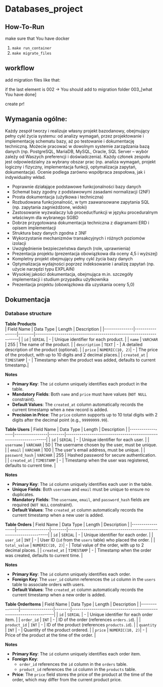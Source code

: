 # Databases_project

## How-To-Run

make sure that You have docker 

1. `make run_container`
2. `make migrate_files`


## workflow

add migration files like that:

if the last element is 002 -> You should add to migration folder 003_[what You have done] 

create pr!


## Wymagania ogólne:

Każdy zespół tworzy i realizuje własny projekt bazodanowy, obejmujący pełny cykl życia systemu: od analizy wymagań, przez projektowanie i implementację schematu bazy, aż po testowanie i dokumentację techniczną.
Możecie pracować w dowolnym systemie zarządzania bazą danych (np. PostgreSQL, MariaDB, MySQL, Oracle, SQL Server – wybór zależy od Waszych preferencji i doświadczenia).
Każdy członek zespołu jest odpowiedzialny za wybrany obszar prac (np. analiza wymagań, projekt logiczny i fizyczny, implementacja funkcji, optymalizacja zapytań, dokumentacja).
Ocenie podlega zarówno współpraca zespołowa, jak i indywidualny wkład.


* Poprawnie działające podstawowe funkcjonalności bazy danych
* Schemat bazy zgodny z podstawowymi zasadami normalizacji (2NF)
* Prosta dokumentacja (użytkowa i techniczna)
* Rozbudowana funkcjonalność, w tym zaawansowane zapytania SQL (np. zapytania zagnieżdżone, widoki)
* Zastosowanie wyzwalaczy lub procedur/funkcji w języku proceduralnym właściwym dla wybranego SGBD
* Dobrze przygotowana dokumentacja techniczna z diagramami ERD i opisem implementacji
* Struktura bazy danych zgodna z 3NF
* Wykorzystanie mechanizmów transakcyjnych i różnych poziomów izolacji
* Uwzględnienie bezpieczeństwa danych (role, uprawnienia)
* Prezentacja projektu (prezentacja obowiązkowa dla oceny 4,5 i wyższej)
* Kompletny projekt obejmujący pełny cykl życia bazy danych
* Optymalizacja wydajności poprzez indeksowanie i analizę zapytań (np. użycie narzędzi typu EXPLAIN)
* Wysokiej jakości dokumentacja, obejmująca m.in. szczegóły implementacji i studium przypadku użytkownika
* Prezentacja projektu (obowiązkowa dla uzyskania oceny 5,0)

## Dokumentacja

### Database structure

**Table Products**          
| Field Name    | Data Type       | Length | Description                                                         |
|---------------|-----------------|--------|---------------------------------------------------------------------|
| `id`          | `SERIAL`        | -      | Unique identifier for each product.                                 |
| `name`        | `VARCHAR`       | 255    | The name of the product.                                            |
| `description` | `TEXT`          | -      | A detailed description of the product (optional).                   |
| `price`       | `NUMERIC(10, 2)`| -      | The price of the product, with up to 10 digits and 2 decimal places.|
| `created_at`  | `TIMESTAMP`     | -      | Timestamp when the product was added, defaults to current timestamp.|

**Notes**
- **Primary Key**: The `id` column uniquely identifies each product in the table.
- **Mandatory Fields**: Both `name` and `price` must have values (`NOT NULL` constraint).
- **Default Values**: The `created_at` column automatically records the current timestamp when a new record is added.
- **Precision in Price**: The `price` column supports up to 10 total digits with 2 digits after the decimal point (e.g., `99999999.99`).

**Table Users** 
| Field Name      | Data Type       | Length | Description                                                         |
|------------------|-----------------|--------|--------------------------------------------------------------------|
| `id`            | `SERIAL`        | -      | Unique identifier for each user.                                    |
| `username`      | `VARCHAR`       | 50     | The username chosen by the user, must be unique.                    |
| `email`         | `VARCHAR`       | 100    | The user's email address, must be unique.                           |
| `password_hash` | `VARCHAR`       | 255    | Hashed password for secure authentication.                          |
| `created_at`    | `TIMESTAMP`     | -      | Timestamp when the user was registered, defaults to current time.   |

**Notes**
- **Primary Key**: The `id` column uniquely identifies each user in the table.
- **Unique Fields**: Both `username` and `email` must be unique to ensure no duplicates.
- **Mandatory Fields**: The `username`, `email`, and `password_hash` fields are required (`NOT NULL` constraint).
- **Default Values**: The `created_at` column automatically records the current timestamp when a new user is added.

**Table Orders**
| Field Name      | Data Type       | Length | Description                                                         |
|------------------|-----------------|--------|--------------------------------------------------------------------|
| `id`            | `SERIAL`        | -      | Unique identifier for each order.                                   |
| `user_id`       | `INT`           | -      | User ID (`id` from the `users` table) who placed the order.         |
| `total_value`   | `NUMERIC(10, 2)`| -      | Total value of the order, with up to 2 decimal places.              |
| `created_at`    | `TIMESTAMP`     | -      | Timestamp when the order was created, defaults to current time.     |

**Notes**
- **Primary Key**: The `id` column uniquely identifies each order.
- **Foreign Key**: The `user_id` column references the `id` column in the `users` table to associate orders with users.
- **Default Values**: The `created_at` column automatically records the current timestamp when a new order is added.

**Table OrderItems**
| Field Name    | Data Type       | Length | Description                                                         |
|---------------|-----------------|--------|---------------------------------------------------------------------|
| `id`          | `SERIAL`        | -      | Unique identifier for each order item.                              |
| `order_id`    | `INT`           | -      | ID of the order (references `orders.id`).                           |
| `product_id`  | `INT`           | -      | ID of the product (references `products.id`).                       |
| `quantity`    | `INT`           | -      | Quantity of the product ordered.                                    |
| `price`       | `NUMERIC(10, 2)`| -      | Price of the product at the time of the order.                      |

**Notes**
- **Primary Key**: The `id` column uniquely identifies each order item.
- **Foreign Key**: 
  - `order_id` references the `id` column in the `orders` table.
  - `product_id` references the `id` column in the `products` table.
- **Price**: The `price` field stores the price of the product at the time of the order, which may differ from the current product price.

